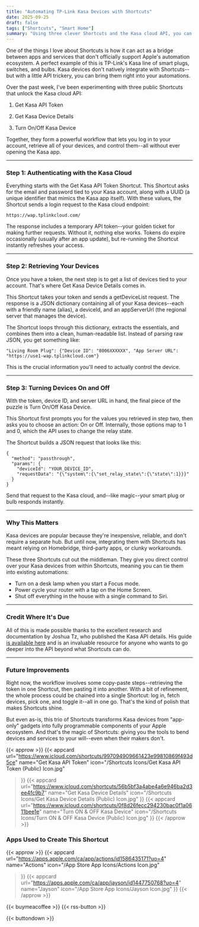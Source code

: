 ```yaml
---
title: "Automating TP-Link Kasa Devices with Shortcuts"
date: 2025-09-25
draft: false
tags: ["Shortcuts", "Smart Home"]
summary: "Using three clever Shortcuts and the Kasa cloud API, you can log in, list devices, and control TP-Link Kasa smart plugs and switches directly from Shortcuts—no Homebridge required."
---
```


One of the things I love about Shortcuts is how it can act as a bridge between apps and services that don't officially support Apple's automation ecosystem. A perfect example of this is TP-Link's Kasa line of smart plugs, switches, and bulbs. Kasa devices don't natively integrate with Shortcuts--but with a little API trickery, you can bring them right into your automations.

Over the past week, I've been experimenting with three public Shortcuts that unlock the Kasa cloud API:

1. Get Kasa API Token

2. Get Kasa Device Details

3. Turn On/Off Kasa Device

Together, they form a powerful workflow that lets you log in to your account, retrieve all of your devices, and control them--all without ever opening the Kasa app.

---

### Step 1: Authenticating with the Kasa Cloud

Everything starts with the Get Kasa API Token Shortcut. This Shortcut asks for the email and password tied to your Kasa account, along with a UUID (a unique identifier that mimics the Kasa app itself). With these values, the Shortcut sends a login request to the Kasa cloud endpoint:
    
    
    https://wap.tplinkcloud.com/

The response includes a temporary API token--your golden ticket for making further requests. Without it, nothing else works. Tokens do expire occasionally (usually after an app update), but re-running the Shortcut instantly refreshes your access.

---

### Step 2: Retrieving Your Devices
  
Once you have a token, the next step is to get a list of devices tied to your account. That's where Get Kasa Device Details comes in.

This Shortcut takes your token and sends a getDeviceList request. The response is a JSON dictionary containing all of your Kasa devices--each with a friendly name (alias), a deviceId, and an appServerUrl (the regional server that manages the device).

The Shortcut loops through this dictionary, extracts the essentials, and combines them into a clean, human-readable list. Instead of parsing raw JSON, you get something like:
    
    "Living Room Plug": {"Device ID": "8006XXXXXX", "App Server URL": "https://use1-wap.tplinkcloud.com"}

This is the crucial information you'll need to actually control the device.

---

### Step 3: Turning Devices On and Off

With the token, device ID, and server URL in hand, the final piece of the puzzle is Turn On/Off Kasa Device.

This Shortcut first prompts you for the values you retrieved in step two, then asks you to choose an action: On or Off. Internally, those options map to 1 and 0, which the API uses to change the relay state.

The Shortcut builds a JSON request that looks like this:
    
    
    {
      "method": "passthrough",
      "params": {
        "deviceId": "YOUR_DEVICE_ID",
        "requestData": "{\"system\":{\"set_relay_state\":{\"state\":1}}}"
      }
    }

Send that request to the Kasa cloud, and--like magic--your smart plug or bulb responds instantly.

---

### Why This Matters

Kasa devices are popular because they're inexpensive, reliable, and don't require a separate hub. But until now, integrating them with Shortcuts has meant relying on Homebridge, third-party apps, or clunky workarounds.

These three Shortcuts cut out the middleman. They give you direct control over your Kasa devices from within Shortcuts, meaning you can tie them into existing automations:

- Turn on a desk lamp when you start a Focus mode.
- Power cycle your router with a tap on the Home Screen.
- Shut off everything in the house with a single command to Siri.
---

### Credit Where It's Due

All of this is made possible thanks to the excellent research and documentation by Joshua Tz, who published the Kasa API details. His guide [is available here](https://docs.joshuatz.com/random/tp-link-kasa/) and is an invaluable resource for anyone who wants to go deeper into the API beyond what Shortcuts can do.

---

### Future Improvements

Right now, the workflow involves some copy-paste steps--retrieving the token in one Shortcut, then pasting it into another. With a bit of refinement, the whole process could be chained into a single Shortcut: log in, fetch devices, pick one, and toggle it--all in one go. That's the kind of polish that makes Shortcuts shine.

But even as-is, this trio of Shortcuts transforms Kasa devices from "app-only" gadgets into fully programmable components of your Apple ecosystem. And that's the magic of Shortcuts: giving you the tools to bend devices and services to your will--even when their makers don't.

{{< approw >}}
{{< appcard 
    url="https://www.icloud.com/shortcuts/997094909661423e99810869f493d5ce" 
    name="Get Kasa API Token" 
    icon="/Shortcuts Icons/Get Kasa API Token (Public) Icon.jpg" 
>}}
{{< appcard 
    url="https://www.icloud.com/shortcuts/56b5bf3a4abe4a6e946ba2d3ee4fc9b7" 
    name="Get Kasa Device Details" 
    icon="/Shortcuts Icons/Get Kasa Device Details (Public) Icon.jpg" 
>}}
{{< appcard 
    url="https://www.icloud.com/shortcuts/0f8d26fecc294230bac0f1a0611bee1e" 
    name="Turn ON & OFF Kasa Device" 
    icon="/Shortcuts Icons/Turn ON & OFF Kasa Device (Public) Icon.jpg" 
>}}
{{< /approw >}}

### Apps Used to Create This Shortcut

{{< approw >}}
{{< appcard 
    url="https://apps.apple.com/ca/app/actions/id1586435171?uo=4" 
    name="Actions" 
    icon="/App Store App Icons/Actions Icon.jpg" 
>}}
{{< appcard 
    url="https://apps.apple.com/ca/app/jayson/id1447750768?uo=4" 
    name="Jayson" 
    icon="/App Store App Icons/Jayson Icon.jpg" 
>}}
{{< /approw >}}

{{< buymeacoffee >}}
{{< rss-button >}}

{{< buttondown >}}